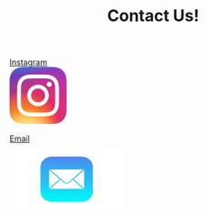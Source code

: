 <!DOCTYPE html>
<html>
    
<head>
    
<body>
    <header>
        <h1> Contact Us!</h1>
    </header>
<main>
    <a href="#">Instagram</a>
<div class="container">
  <a href="https://www.instagram.com/umarylandigem/">
  <img class="image" src="insta.png" width ="100" height="100">
  <div class="overlay">

<a href="#">Email</a>
<div class="container">
  <a href="mailto:umarylandigem@gmail.com"> 
  <img class="image" src="email.png" width ="200" height="100">
  <div class="overlay">
</main>

</body>

</html>
    


